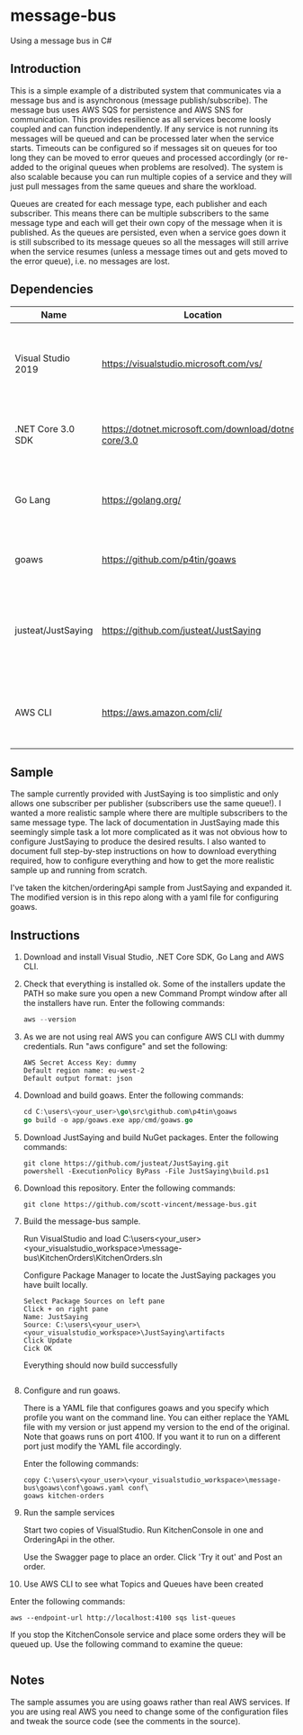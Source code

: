# message-bus
Using a message bus in C#

## Introduction

This is a simple example of a distributed system that communicates via a message bus and is asynchronous (message publish/subscribe). The message bus uses AWS SQS for persistence and AWS SNS for communication. This provides resilience as all services become loosly coupled and can function independently. If any service is not running its messages will be queued and can be processed later when the service starts. Timeouts can be configured so if messages sit on queues for too long they can be moved to error queues and processed accordingly (or re-added to the original queues when problems are resolved). The system is also scalable because you can run multiple copies of a service and they will just pull messages from the same queues and share the workload.

Queues are created for each message type, each publisher and each subscriber. This means there can be multiple subscribers to the same message type and each will get their own copy of the message when it is published. As the queues are persisted, even when a service goes down it is still subscribed to its message queues so all the messages will still arrive when the service resumes (unless a message times out and gets moved to the error queue), i.e. no messages are lost.

## Dependencies

Name|Location|Description|Info
----|--------|-----------|----
Visual Studio 2019|https://visualstudio.microsoft.com/vs/|The IDE to build JustSaying and this sample|Supports .NET Core 3 (don't need Preview version)
.NET Core 3.0 SDK|https://dotnet.microsoft.com/download/dotnet-core/3.0|The latest version of .NET Core Runtime and SDK
Go Lang|https://golang.org/|The command-line environment to build goaws|Not needed if you want to use real AWS SNS/SQS
goaws|https://github.com/p4tin/goaws| An AWS SNS/SQS clone that runs locally|Written in Go
justeat/JustSaying|https://github.com/justeat/JustSaying|A light-weight message bus on top of AWS services (SNS and SQS)|Written in C#
AWS CLI|https://aws.amazon.com/cli/|Optional but useful for showing SNS topics and SQS queues|Works with our clone (goaws) service

## Sample

The sample currently provided with JustSaying is too simplistic and only allows one subscriber per publisher (subscribers use the same queue!). I wanted a more realistic sample where there are multiple subscribers to the same message type. The lack of documentation in JustSaying made this seemingly simple task a lot more complicated as it was not obvious how to configure JustSaying to produce the desired results. I also wanted to document full step-by-step instructions on how to download everything required, how to configure everything and how to get the more realistic sample up and running from scratch.

I've taken the kitchen/orderingApi sample from JustSaying and expanded it. The modified version is in this repo along with a yaml file for configuring goaws.

## Instructions

1. Download and install Visual Studio, .NET Core SDK, Go Lang and AWS CLI.
2. Check that everything is installed ok. Some of the installers update the PATH so make sure you open a new Command Prompt window after all the installers have run. Enter the following commands:
   ````go version
   aws --version
   ````
3. As we are not using real AWS you can configure AWS CLI with dummy credentials. Run "aws configure" and set the following:
   ````AWS Access Key ID: dummy
   AWS Secret Access Key: dummy
   Default region name: eu-west-2
   Default output format: json
   ````
4. Download and build goaws. Enter the following commands:
   ````go get github.com/p4tin/goaws/...
   cd C:\users\<your_user>\go\src\github.com\p4tin\goaws
   go build -o app/goaws.exe app/cmd/goaws.go
   ````
5. Download JustSaying and build NuGet packages. Enter the following commands:
   ````cd C:\users\<your_user>\<your_visualstudio_workspace>
   git clone https://github.com/justeat/JustSaying.git
   powershell -ExecutionPolicy ByPass -File JustSaying\build.ps1
   ````
6. Download this repository. Enter the following commands:
   ```cd C:\users\<your_user>\<your_visualstudio_workspace>
   git clone https://github.com/scott-vincent/message-bus.git
   ````
7. Build the message-bus sample.

   Run VisualStudio and load C:\users\<your_user>\<your_visualstudio_workspace>\message-bus\KitchenOrders\KitchenOrders.sln

   Configure Package Manager to locate the JustSaying packages you have built locally.
   ````Tools -> NuGet Package Manager -> Package Manager Settings
   Select Package Sources on left pane
   Click + on right pane
   Name: JustSaying
   Source: C:\users\<your_user>\<your_visualstudio_workspace>\JustSaying\artifacts
   Click Update
   Cick OK
   ````
   Everything should now build successfully
   ````Build -> Rebuild Solution
   ````

8. Configure and run goaws.

   There is a YAML file that configures goaws and you specify which profile you want on the command line. You can either replace the YAML file with my version or just append my version to the end of the original. Note that goaws runs on port 4100. If you want it to run on a different port just modify the YAML file accordingly.

   Enter the following commands:
   ````cd C:\users\<your_user>\go\src\github.com\p4tin\goaws
   copy C:\users\<your_user>\<your_visualstudio_workspace>\message-bus\goaws\conf\goaws.yaml conf\
   goaws kitchen-orders
   ````
9. Run the sample services

   Start two copies of VisualStudio. Run KitchenConsole in one and OrderingApi in the other.
   
   Use the Swagger page to place an order. Click 'Try it out' and Post an order.

10. Use AWS CLI to see what Topics and Queues have been created

   Enter the following commands:
   ````aws --endpoint-url http://localhost:4100 sns list-topics
   aws --endpoint-url http://localhost:4100 sqs list-queues
   ````
   If you stop the KitchenConsole service and place some orders they will be queued up. Use the following command to examine the queue:
   ````aws --endpoint-url http://localhost:4100 sqs get-queue-attributes --queue-url http://localhost:4100/kitchenconsole-ordersplacedevent
   ````
## Notes

The sample assumes you are using goaws rather than real AWS services. If you are using real AWS you need to change some of the configuration files and tweak the source code (see the comments in the source).
